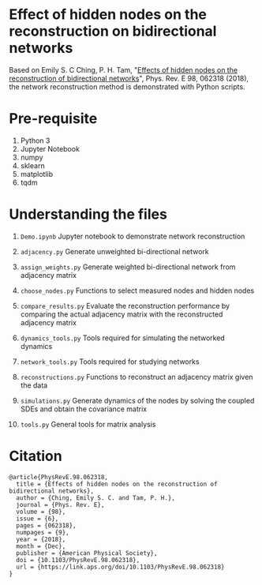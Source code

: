 # Effect of hidden nodes on the reconstruction on bidirectional networks

Based on Emily S. C Ching, P. H. Tam, "[Effects of hidden nodes on the reconstruction of bidirectional networks](https://journals.aps.org/pre/abstract/10.1103/PhysRevE.98.062318)", Phys. Rev. E 98, 062318 (2018), the network reconstruction method is demonstrated with Python scripts.

# Pre-requisite
1. Python 3
2. Jupyter Notebook
3. numpy
4. sklearn
5. matplotlib
6. tqdm


# Understanding the files
1. `Demo.ipynb`
   Jupyter notebook to demonstrate network reconstruction

2. `adjacency.py`
   Generate unweighted bi-directional network

3. `assign_weights.py`
   Generate weighted bi-directional network from adjacency matrix

4. `choose_nodes.py`
   Functions to select measured nodes and hidden nodes

5. `compare_results.py`
   Evaluate the reconstruction performance by comparing
   the actual adjacency matrix with the reconstructed adjacency matrix

6.  `dynamics_tools.py`
    Tools required for simulating the networked dynamics

7. `network_tools.py`
   Tools required for studying networks

8. `reconstructions.py`
   Functions to reconstruct an adjacency matrix given the data

9. `simulations.py`
   Generate dynamics of the nodes by solving the coupled SDEs
   and obtain the covariance matrix

10. `tools.py`
    General tools for matrix analysis


# Citation
```
@article{PhysRevE.98.062318,
  title = {Effects of hidden nodes on the reconstruction of bidirectional networks},
  author = {Ching, Emily S. C. and Tam, P. H.},
  journal = {Phys. Rev. E},
  volume = {98},
  issue = {6},
  pages = {062318},
  numpages = {9},
  year = {2018},
  month = {Dec},
  publisher = {American Physical Society},
  doi = {10.1103/PhysRevE.98.062318},
  url = {https://link.aps.org/doi/10.1103/PhysRevE.98.062318}
}

```
